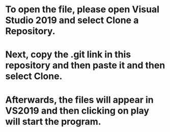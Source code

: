# To open the file, please open Visual Studio 2019 and select Clone a Repository.
# Next, copy the .git link in this repository and then paste it and then select Clone.
# Afterwards, the files will appear in VS2019 and then clicking on play will start the program.
